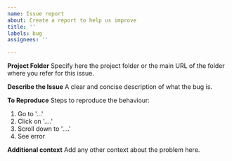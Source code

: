 ```yaml
---
name: Issue report
about: Create a report to help us improve
title: ''
labels: bug
assignees: ''

---
```


**Project Folder**
Specify here the project folder or the main URL of the folder where you refer for this issue.

**Describe the Issue**
A clear and concise description of what the bug is.

**To Reproduce**
Steps to reproduce the behaviour:
1. Go to '...'
2. Click on '....'
3. Scroll down to '....'
4. See error

**Additional context**
Add any other context about the problem here.
